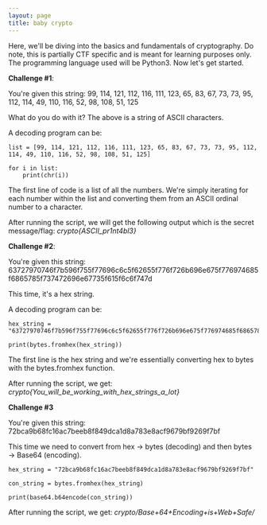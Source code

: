 ```yaml
---
layout: page
title: baby crypto 
---
```


Here, we'll be diving into the basics and fundamentals of cryptography. Do note, this is partially CTF specific and is meant for learning purposes only. The programming language used will be Python3.
Now let's get started. 

**Challenge #1**:

You're given this string: 99, 114, 121, 112, 116, 111, 123, 65, 83, 67, 73, 73, 95, 112, 114, 49, 110, 116, 52, 98, 108, 51, 125

What do you do with it? The above is a string of ASCII characters. 

A decoding program can be: 

``` 
list = [99, 114, 121, 112, 116, 111, 123, 65, 83, 67, 73, 73, 95, 112, 114, 49, 110, 116, 52, 98, 108, 51, 125]

for i in list:
    print(chr(i))
```
The first line of code is a list of all the numbers. We're simply iterating for each number within the list and converting them from an ASCII ordinal number to a character.


After running the script, we will get the following output which is the secret message/flag: _crypto{ASCII_pr1nt4bl3}_

**Challenge #2**:

You're given this string: 63727970746f7b596f755f77696c6c5f62655f776f726b696e675f776974685f6865785f737472696e67735f615f6c6f747d

This time, it's a hex string.

A decoding program can be:

```
hex_string = "63727970746f7b596f755f77696c6c5f62655f776f726b696e675f776974685f6865785f737472696e67735f615f6c6f747d"

print(bytes.fromhex(hex_string))
```
The first line is the hex string and we're essentially converting hex to bytes with the bytes.fromhex function.

After running the script, we get: _crypto{You_will_be_working_with_hex_strings_a_lot}_

**Challenge #3**

You're given this string: 72bca9b68fc16ac7beeb8f849dca1d8a783e8acf9679bf9269f7bf

This time we need to convert from hex → bytes (decoding) and then bytes → Base64 (encoding).

```
hex_string = "72bca9b68fc16ac7beeb8f849dca1d8a783e8acf9679bf9269f7bf"

con_string = bytes.fromhex(hex_string)

print(base64.b64encode(con_string))

```

After running the script, we get: _crypto/Base+64+Encoding+is+Web+Safe/_
